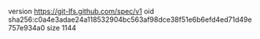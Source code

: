 version https://git-lfs.github.com/spec/v1
oid sha256:c0a4e3adae24a118532904bc563af98dce38f51e6b6efd4ed71d49e757e934a0
size 1144
